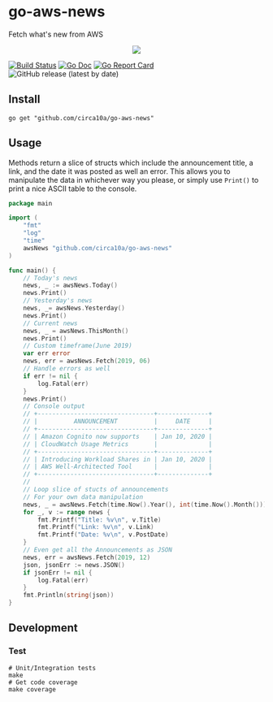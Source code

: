 # go-aws-news

Fetch what's new from AWS

<p align="center"><img src="https://i.imgur.com/U7zlAGc.png"/></p>

[![Build Status](https://travis-ci.org/circa10a/go-aws-news.svg?branch=master)](https://travis-ci.org/circa10a/go-aws-news)
[![Go Doc](https://godoc.org/github.com/circa10a/go-aws-news?status.svg)](http://godoc.org/github.com/circa10a/go-aws-news)
[![Go Report Card](https://goreportcard.com/badge/github.com/circa10a/go-aws-news)](https://goreportcard.com/report/github.com/circa10a/go-aws-news)
![GitHub release (latest by date)](https://img.shields.io/github/v/release/circa10a/go-aws-news?style=plastic)

## Install

```shell
go get "github.com/circa10a/go-aws-news"
```

## Usage

Methods return a slice of structs which include the announcement title, a link, and the date it was posted as well an error. This allows you to manipulate the data in whichever way you please, or simply use `Print()` to print a nice ASCII table to the console.

```go
package main

import (
    "fmt"
    "log"
    "time"
    awsNews "github.com/circa10a/go-aws-news"
)

func main() {
    // Today's news
    news, _ := awsNews.Today()
    news.Print()
    // Yesterday's news
    news, _= awsNews.Yesterday()
    news.Print()
    // Current news
    news, _ = awsNews.ThisMonth()
    news.Print()
    // Custom timeframe(June 2019)
    var err error
    news, err = awsNews.Fetch(2019, 06)
    // Handle errors as well
    if err != nil {
        log.Fatal(err)
    }
    news.Print()
    // Console output
    // +--------------------------------+--------------+
    // |          ANNOUNCEMENT          |     DATE     |
    // +--------------------------------+--------------+
    // | Amazon Cognito now supports    | Jan 10, 2020 |
    // | CloudWatch Usage Metrics       |              |
    // +--------------------------------+--------------+
    // | Introducing Workload Shares in | Jan 10, 2020 |
    // | AWS Well-Architected Tool      |              |
    // +--------------------------------+--------------+
    //
    // Loop slice of stucts of announcements
    // For your own data manipulation
    news, _ = awsNews.Fetch(time.Now().Year(), int(time.Now().Month()))
    for _, v := range news {
        fmt.Printf("Title: %v\n", v.Title)
        fmt.Printf("Link: %v\n", v.Link)
        fmt.Printf("Date: %v\n", v.PostDate)
    }
    // Even get all the Announcements as JSON
    news, err = awsNews.Fetch(2019, 12)
    json, jsonErr := news.JSON()
    if jsonErr != nil {
	    log.Fatal(err)
    }
    fmt.Println(string(json))
}
```

## Development

### Test

```shell
# Unit/Integration tests
make
# Get code coverage
make coverage
```

